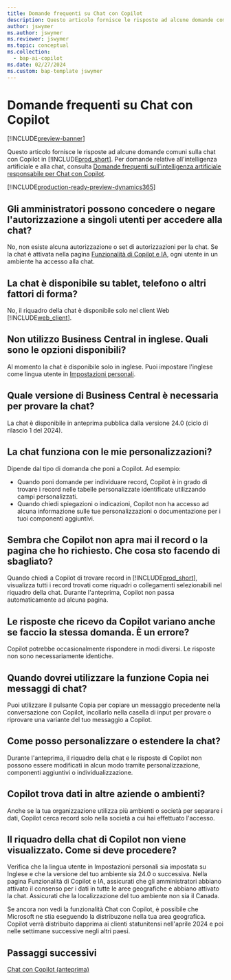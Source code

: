 ```yaml
---
title: Domande frequenti su Chat con Copilot
description: Questo articolo fornisce le risposte ad alcune domande comuni su Chat con Copilot in Business Central.
author: jswymer
ms.author: jswymer
ms.reviewer: jswymer
ms.topic: conceptual
ms.collection:
  - bap-ai-copilot
ms.date: 02/27/2024
ms.custom: bap-template jswymer
---
```

# Domande frequenti su Chat con Copilot

[!INCLUDE[preview-banner](includes/preview-banner.md)]

Questo articolo fornisce le risposte ad alcune domande comuni sulla chat con Copilot in [!INCLUDE[prod_short](includes/prod_short.md)]. Per domande relative all'intelligenza artificiale e alla chat, consulta [Domande frequenti sull'intelligenza artificiale responsabile per Chat con Copilot](faqs-chat-with-copilot.md).

[!INCLUDE[production-ready-preview-dynamics365](includes/production-ready-preview-dynamics365.md)]

## Gli amministratori possono concedere o negare l'autorizzazione a singoli utenti per accedere alla chat?

No, non esiste alcuna autorizzazione o set di autorizzazioni per la chat. Se la chat è attivata nella pagina [Funzionalità di Copilot e IA](enable-ai.md), ogni utente in un ambiente ha accesso alla chat.
 
## La chat è disponibile su tablet, telefono o altri fattori di forma?

No, il riquadro della chat è disponibile solo nel client Web [!INCLUDE[web_client](includes/web_client.md)].

## Non utilizzo Business Central in inglese. Quali sono le opzioni disponibili?

Al momento la chat è disponibile solo in inglese. Puoi impostare l'inglese come lingua utente in [Impostazioni personali](ui-change-basic-settings.md#language).

## Quale versione di Business Central è necessaria per provare la chat?

La chat è disponibile in anteprima pubblica dalla versione 24.0 (ciclo di rilascio 1 del 2024).

## La chat funziona con le mie personalizzazioni?

Dipende dal tipo di domanda che poni a Copilot. Ad esempio:

- Quando poni domande per individuare record, Copilot è in grado di trovare i record nelle tabelle personalizzate identificate utilizzando campi personalizzati.
- Quando chiedi spiegazioni o indicazioni, Copilot non ha accesso ad alcuna informazione sulle tue personalizzazioni o documentazione per i tuoi componenti aggiuntivi.

## Sembra che Copilot non apra mai il record o la pagina che ho richiesto. Che cosa sto facendo di sbagliato?

Quando chiedi a Copilot di trovare record in [!INCLUDE[prod_short](includes/prod_short.md)], visualizza tutti i record trovati come riquadri o collegamenti selezionabili nel riquadro della chat. Durante l'anteprima, Copilot non passa automaticamente ad alcuna pagina.

## Le risposte che ricevo da Copilot variano anche se faccio la stessa domanda. È un errore?

Copilot potrebbe occasionalmente rispondere in modi diversi. Le risposte non sono necessariamente identiche.

## Quando dovrei utilizzare la funzione Copia nei messaggi di chat?

Puoi utilizzare il pulsante Copia per copiare un messaggio precedente nella conversazione con Copilot, incollarlo nella casella di input per provare o riprovare una variante del tuo messaggio a Copilot.

## Come posso personalizzare o estendere la chat?

Durante l'anteprima, il riquadro della chat e le risposte di Copilot non possono essere modificati in alcun modo tramite personalizzazione, componenti aggiuntivi o individualizzazione.

## Copilot trova dati in altre aziende o ambienti?

Anche se la tua organizzazione utilizza più ambienti o società per separare i dati, Copilot cerca record solo nella società a cui hai effettuato l'accesso.

## Il riquadro della chat di Copilot non viene visualizzato. Come si deve procedere?

Verifica che la lingua utente in Impostazioni personali sia impostata su Inglese e che la versione del tuo ambiente sia 24.0 o successiva. Nella pagina Funzionalità di Copilot e IA, assicurati che gli amministratori abbiano attivato il consenso per i dati in tutte le aree geografiche e abbiano attivato la chat. Assicurati che la localizzazione del tuo ambiente non sia il Canada.

Se ancora non vedi la funzionalità Chat con Copilot, è possibile che Microsoft ne stia eseguendo la distribuzone nella tua area geografica. Copilot verrà distribuito dapprima ai clienti statunitensi nell'aprile 2024 e poi nelle settimane successive negli altri paesi.

## Passaggi successivi

[Chat con Copilot (anteprima)](chat-with-copilot.md)
